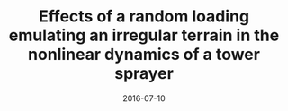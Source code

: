 ---
title: "Effects of a random loading emulating an irregular terrain in the nonlinear dynamics of a tower sprayer"
authors: "A. Cunha Jr, J. L. P. Felix, and J. M. Balthazar"
event: "3rd International Symposium on Uncertainty Quantification and Stochastic Modeling (Uncertainties 2016)"
year: "2016"
doi: 
pdf: 
arxiv: 
hal: "https://hal.archives-ouvertes.fr/hal-01471293"
image: "GraphicalAbstract_Conf_2016_Uncertainties2016.png"
layout: none
date: 2016-07-10
collection: publications
category: conferences
permalink: /publications/ConferencePaper_2016_Uncertainties2016
---